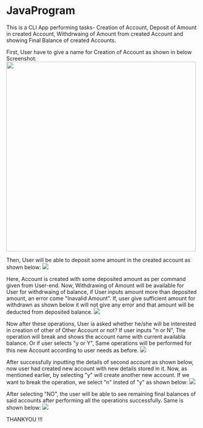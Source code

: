 # JavaProgram
This is a CLI App performing tasks- Creation of Account, Deposit of Amount in created Account, Withdrwaing of Amount from created Account and showing Final Balance of created Accounts. 

First, User have to give a name for Creation of Account as shown in below Screenshot:
<Image width="500px" height="500px" src="ss\1.png">

Then, User will be able to deposit some amount in the created account as shown below:
<img src="C:\Users\Harsh\OneDrive\Desktop\JavaProgram\JavaProgram\ss\2.png"> 

Here, Account is created with some deposited amount as per command given from User-end.
Now, Withdrawing of Amount will be available for User for withdrwaing of balance, if User inputs amount more than deposited amount, an error come "Inavalid Amount". If, user give sufficient amount for withdrawn as shown below it will not give any error and that amount will be deducted from deposited balance.
<img src="C:\Users\Harsh\OneDrive\Desktop\JavaProgram\JavaProgram\ss\3.png">

Now after these operations, User ia asked whether he/she will be interested in creation of other of Other Account or not?
If user inputs "n or N", The operation will break and shows the account name with current availabla balance.
Or if user selects "y or Y", Same operations will be performed for this new Account according to user needs as before.
<img src="C:\Users\Harsh\OneDrive\Desktop\JavaProgram\JavaProgram\ss\4.png">

After successfully inputting the details of second account as shown below, now user had created new account with new details stored in it. Now, as mentioned earlier, by selecting "y" will create another new account. If we want to break the operation, we select "n" insted of "y" as shown below:
<img src="C:\Users\Harsh\OneDrive\Desktop\JavaProgram\JavaProgram\ss\5.png"> 

After selecting "NO", the user will be able to see remaining final balances of said accounts after performing all the operations successfully. Same is shown below:
<img src="C:\Users\Harsh\OneDrive\Desktop\JavaProgram\JavaProgram\ss\6.png">

THANKYOU !!!
